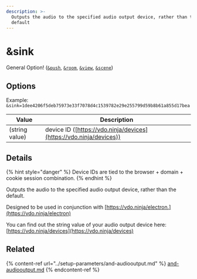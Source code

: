 ```yaml
---
description: >-
  Outputs the audio to the specified audio output device, rather than the
  default
---
```


# \&sink

General Option! ([`&push`](../../source-settings/push.md), [`&room`](../../general-settings/room.md), [`&view`](view.md), [`&scene`](scene.md))

## Options

Example: `&sink=1dee4206f5deb75973e33f7078d4c1539782e29e255799d59b8b61a855d17bea`

| Value          | Description                                                        |
| -------------- | ------------------------------------------------------------------ |
| (string value) | device ID ([https://vdo.ninja/devices](https://vdo.ninja/devices)) |

## Details

{% hint style="danger" %}
Device IDs are tied to the browser + domain + cookie session combination.
{% endhint %}

Outputs the audio to the specified audio output device, rather than the default.

Designed to be used in conjunction with [https://vdo.ninja/electron.](https://vdo.ninja/electron)

You can find out the string value of your audio output device here: [https://vdo.ninja/devices](https://vdo.ninja/devices)

## Related

{% content-ref url="../setup-parameters/and-audiooutput.md" %}
[and-audiooutput.md](../setup-parameters/and-audiooutput.md)
{% endcontent-ref %}

